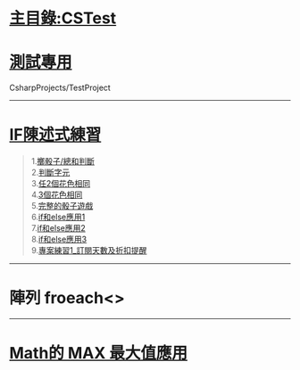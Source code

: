 ﻿# [主目錄:CSTest](https://github.com/patcgga/CSTest/tree/main)  

# [測試專用](https://github.com/patcgga/CSTest/tree/main/CsharpProjects/TestProject)
  CsharpProjects/TestProject

---------------------------
# [IF陳述式練習](https://github.com/patcgga/CSTest/tree/main/IF%E9%99%B3%E8%BF%B0%E5%BC%8F%E7%B7%B4%E7%BF%92"點我前往主目錄")  
  >1.[擲骰子/總和判斷](https://github.com/patcgga/CSTest/tree/main/IF%E9%99%B3%E8%BF%B0%E5%BC%8F%E7%B7%B4%E7%BF%92/1.%E6%93%B2%E9%AA%B0%E5%AD%90/%E7%B8%BD%E5%92%8C%E5%88%A4%E6%96%B7)        
  >2.[判斷字元](https://github.com/patcgga/CSTest/tree/main/IF%E9%99%B3%E8%BF%B0%E5%BC%8F%E7%B7%B4%E7%BF%92/2.%E5%88%A4%E6%96%B7%E5%AD%97%E5%85%83)  
  >3.[任2個花色相同](https://github.com/patcgga/CSTest/tree/main/IF%E9%99%B3%E8%BF%B0%E5%BC%8F%E7%B7%B4%E7%BF%92/3.%E4%BB%BB2%E5%80%8B%E8%8A%B1%E8%89%B2%E7%9B%B8%E5%90%8C)   
  >4.[3個花色相同](https://github.com/patcgga/CSTest/tree/main/IF%E9%99%B3%E8%BF%B0%E5%BC%8F%E7%B7%B4%E7%BF%92/4.3%E5%80%8B%E8%8A%B1%E8%89%B2%E9%83%BD%E7%9B%B8%E5%90%8C)   
  >5.[完整的骰子遊戲](https://github.com/patcgga/CSTest/tree/main/IF%E9%99%B3%E8%BF%B0%E5%BC%8F%E7%B7%B4%E7%BF%92/5.%E5%AE%8C%E6%95%B4%E7%9A%84%E9%AA%B0%E5%AD%90%E9%81%8A%E6%88%B2)       
  >6.[if和else應用1](https://github.com/patcgga/CSTest/tree/main/IF%E9%99%B3%E8%BF%B0%E5%BC%8F%E7%B7%B4%E7%BF%92/6.if%E5%92%8Celse%E6%87%89%E7%94%A81)  
  >7.[if和else應用2](https://github.com/patcgga/CSTest/tree/main/IF%E9%99%B3%E8%BF%B0%E5%BC%8F%E7%B7%B4%E7%BF%92)  
  >8.[if和else應用3](https://github.com/patcgga/CSTest/tree/main/IF%E9%99%B3%E8%BF%B0%E5%BC%8F%E7%B7%B4%E7%BF%92/8.if%E5%92%8Celse%E6%87%89%E7%94%A83)    
  >9.[專案練習1_訂閱天數及折扣提醒](https://github.com/patcgga/CSTest/tree/main/IF%E9%99%B3%E8%BF%B0%E5%BC%8F%E7%B7%B4%E7%BF%92/9.%E5%B0%88%E6%A1%88%E7%B7%B4%E7%BF%921)

-------------------------------
# 陣列 froeach<>
-------------------------------
# [Math的 MAX 最大值應用](https://github.com/patcgga/CSTest/tree/main/Math.max)
